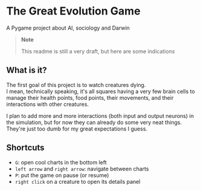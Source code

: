 # The Great Evolution Game
A Pygame project about AI, sociology and Darwin

> **Note**
>
> This readme is still a very draft, but here are some indications


## What is it?

The first goal of this project is to watch creatures dying.  
I mean, technically speaking, it's all squares having a very few brain cells to manage their health points, food points, their movements, and their interactions with other creatures.

I plan to add more and more interactions (both input and output neurons) in the simulation, but for now they can already do some very neat things. They're just too dumb for my great expectations I guess.


## Shortcuts

* `G`: open cool charts in the bottom left
* `left arrow` and `right arrow`: navigate between charts
* `P`: put the game on pause (or resume)
* `right click` on a creature to open its details panel